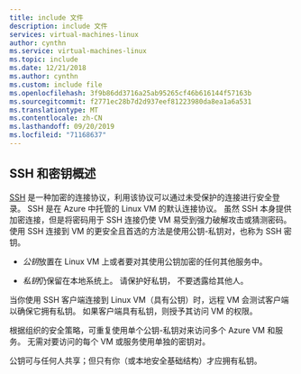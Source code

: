 ```yaml
---
title: include 文件
description: include 文件
services: virtual-machines-linux
author: cynthn
ms.service: virtual-machines-linux
ms.topic: include
ms.date: 12/21/2018
ms.author: cynthn
ms.custom: include file
ms.openlocfilehash: 3f9b86dd3716a25ab95265cf46b616144f57163b
ms.sourcegitcommit: f2771ec28b7d2d937eef81223980da8ea1a6a531
ms.translationtype: MT
ms.contentlocale: zh-CN
ms.lasthandoff: 09/20/2019
ms.locfileid: "71168637"
---
```

## <a name="overview-of-ssh-and-keys"></a>SSH 和密钥概述

[SSH](https://www.ssh.com/ssh/) 是一种加密的连接协议，利用该协议可以通过未受保护的连接进行安全登录。 SSH 是在 Azure 中托管的 Linux VM 的默认连接协议。 虽然 SSH 本身提供加密连接，但是将密码用于 SSH 连接仍使 VM 易受到强力破解攻击或猜测密码。 使用 SSH 连接到 VM 的更安全且首选的方法是使用公钥-私钥对，也称为 SSH 密钥。 

* *公钥*放置在 Linux VM 上或者要对其使用公钥加密的任何其他服务中。

* *私钥*仍保留在本地系统上。 请保护好私钥， 不要透露给其他人。

当你使用 SSH 客户端连接到 Linux VM（具有公钥）时，远程 VM 会测试客户端以确保它拥有私钥。 如果客户端具有私钥，则授予其访问 VM 的权限。 

根据组织的安全策略，可重复使用单个公钥-私钥对来访问多个 Azure VM 和服务。 无需对要访问的每个 VM 或服务使用单独的密钥对。 

公钥可与任何人共享；但只有你（或本地安全基础结构）才应拥有私钥。